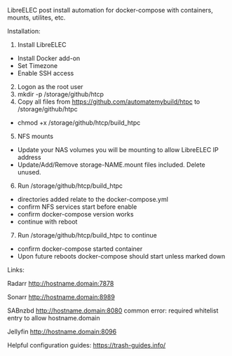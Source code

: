 LibreELEC post install automation for docker-compose with containers, mounts, utilites, etc.

Installation:

1. Install LibreELEC
  * Install Docker add-on
  * Set Timezone
  * Enable SSH access
2. Logon as the root user
3. mkdir -p /storage/github/htcp
4. Copy all files from https://github.com/automatemybuild/htpc to /storage/github/htpc
  * chmod +x /storage/github/htcp/build_htpc
5. NFS mounts
  * Update your NAS volumes you will be mounting to allow LibreELEC IP address 
  * Update/Add/Remove storage-NAME.mount files included. Delete unused. 
6. Run /storage/github/htcp/build_htpc
  * directories added relate to the docker-compose.yml
  * confirm NFS services start before enable
  * confirm docker-compose version works
  * continue with reboot
7. Run /storage/github/htcp/build_htpc to continue
  * confirm docker-compose started container
  * Upon future reboots docker-compose should start unless marked down

Links: 

Radarr
http://hostname.domain:7878

Sonarr
http://hostname.domain:8989

SABnzbd
http://hostname.domain:8080
common error: required whitelist entry to allow hostname.domain

Jellyfin
http://hostname.domain:8096


Helpful configuration guides:
https://trash-guides.info/
